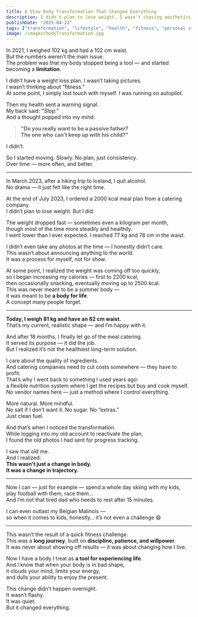 ```yaml
---
title: A Slow Body Transformation That Changed Everything
description: I didn't plan to lose weight. I wasn't chasing aesthetics. But over time, consistency and small choices reshaped not just my body — but my entire life.
publishDate: "2025-04-22"
tags: ["transformation", "lifestyle", "health", "fitness", "personal story"]
image: /images/bodyTransformation.jpg
---
```


In 2021, I weighed 102 kg and had a 102 cm waist.  
But the numbers weren’t the main issue.  
The problem was that my body stopped being a tool — and started becoming a **limitation**.

I didn’t have a weight loss plan. I wasn’t taking pictures.  
I wasn’t thinking about “fitness.”  
At some point, I simply lost touch with myself. I was running on autopilot.

Then my health sent a warning signal.  
My back said: *"Stop."*  
And a thought popped into my mind:

> **"Do you really want to be a passive father?  
> The one who can’t keep up with his child?"**

I didn’t.

So I started moving. Slowly. No plan, just consistency.  
Over time — more often, and better.

---

In March 2023, after a hiking trip to Iceland, I quit alcohol.  
No drama — it just felt like the right time.

At the end of July 2023, I ordered a 2000 kcal meal plan from a catering company.  
I didn’t plan to lose weight. But I did.

The weight dropped fast — sometimes even a kilogram per month,  
though most of the time more steadily and healthily.  
I went lower than I ever expected. I reached 77 kg and 78 cm in the waist.

I didn’t even take any photos at the time — I honestly didn’t care.  
This wasn’t about announcing anything to the world.  
It was a process for myself, not for show.

At some point, I realized the weight was coming off too quickly,  
so I began increasing my calories — first to 2200 kcal,  
then occasionally snacking, eventually moving up to 2500 kcal.  
This was never meant to be a summer body —  
it was meant to be **a body for life**.  
A concept many people forget.

---

**Today, I weigh 81 kg and have an 82 cm waist.**  
That’s my current, realistic shape — and I’m happy with it.

And after 18 months, I finally let go of the meal catering.  
It served its purpose — it did the job.  
But I realized it’s not the healthiest long-term solution.

I care about the quality of ingredients.  
And catering companies need to cut costs somewhere — they have to profit.  
That’s why I went back to something I used years ago:  
a flexible nutrition system where I get the recipes but buy and cook myself.  
No vendor names here — just a method where I control everything.

More natural. More mindful.  
No salt if I don’t want it. No sugar. No “extras.”  
Just clean fuel.

And that’s when I noticed the transformation.  
While logging into my old account to reactivate the plan,  
I found the old photos I had sent for progress tracking.

I saw that old me.  
And I realized:  
**This wasn't just a change in body.  
It was a change in trajectory.**

---

Now I can — just for example — spend a whole day skiing with my kids,  
play football with them, race them…  
And I’m not that tired dad who needs to rest after 15 minutes.

I can even outlast my Belgian Malinois —  
so when it comes to kids, honestly… it’s not even a challenge 😄

---

This wasn’t the result of a quick fitness challenge.  
This was a **long journey**, built on **discipline, patience, and willpower**.  
It was never about showing off results — it was about changing how I live.

Now I have a body I treat as **a tool for experiencing life**.  
And I know that when your body is in bad shape,  
it clouds your mind, limits your energy,  
and dulls your ability to enjoy the present.

This change didn’t happen overnight.  
It wasn’t flashy.  
It was quiet.  
But it changed everything.

